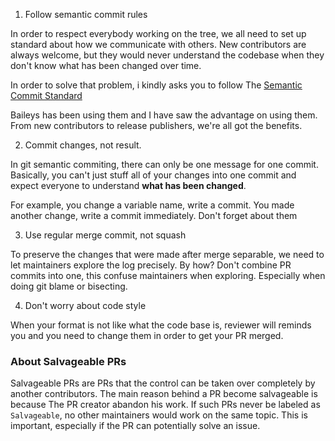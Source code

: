 1. Follow semantic commit rules

In order to respect everybody working on the tree, we all need to set up
standard about how we communicate with others. New contributors are always
welcome, but they would never understand the codebase when they don't know
what has been changed over time.

In order to solve that problem, i kindly asks you to follow The
[Semantic Commit Standard](https://gist.github.com/joshbuchea/6f47e86d2510bce28f8e7f42ae84c716)

Baileys has been using them and I have saw the advantage on using them.
From new contributors to release publishers, we're all got the benefits.

2. Commit changes, not result.

In git semantic commiting, there can only be one message for one commit.
Basically, you can't just stuff all of your changes into one commit and
expect everyone to understand **what has been changed**.

For example, you change a variable name, write a commit. You made another
change, write a commit immediately. Don't forget about them

3. Use regular merge commit, not squash

To preserve the changes that were made after merge separable, we need to let
maintainers explore the log precisely. By how? Don't combine PR commits into
one, this confuse maintainers when exploring. Especially when doing git blame
or bisecting.

4. Don't worry about code style

When your format is not like what the code base is, reviewer will reminds you
and you need to change them in order to get your PR merged.

### About Salvageable PRs

Salvageable PRs are PRs that the control can be taken over completely by another
contributors. The main reason behind a PR become salvageable is because
The PR creator abandon his work. If such PRs never be labeled as `Salvageable`,
no other maintainers would work on the same topic. This is important, especially
if the PR can potentially solve an issue.
